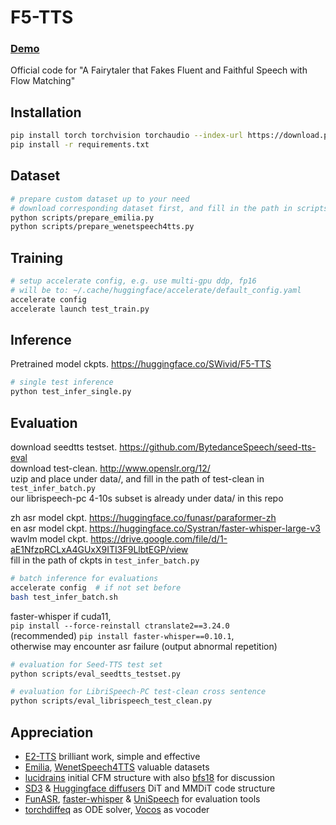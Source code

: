 
# F5-TTS
### <a href="https://swivid.github.io/F5-TTS/">Demo</a>
Official code for "A Fairytaler that Fakes Fluent and Faithful Speech with Flow Matching"

## Installation

```bash
pip install torch torchvision torchaudio --index-url https://download.pytorch.org/whl/cu121
pip install -r requirements.txt
```

## Dataset

```bash
# prepare custom dataset up to your need
# download corresponding dataset first, and fill in the path in scripts
python scripts/prepare_emilia.py
python scripts/prepare_wenetspeech4tts.py
```

## Training

```bash
# setup accelerate config, e.g. use multi-gpu ddp, fp16
# will be to: ~/.cache/huggingface/accelerate/default_config.yaml     
accelerate config
accelerate launch test_train.py
```

## Inference
Pretrained model ckpts. https://huggingface.co/SWivid/F5-TTS
```bash
# single test inference
python test_infer_single.py
```


## Evaluation

download seedtts testset. https://github.com/BytedanceSpeech/seed-tts-eval \
download test-clean. http://www.openslr.org/12/ \
uzip and place under data/, and fill in the path of test-clean in `test_infer_batch.py` \
our librispeech-pc 4-10s subset is already under data/ in this repo

zh asr model ckpt. https://huggingface.co/funasr/paraformer-zh \
en asr model ckpt. https://huggingface.co/Systran/faster-whisper-large-v3 \
wavlm model ckpt. https://drive.google.com/file/d/1-aE1NfzpRCLxA4GUxX9ITI3F9LlbtEGP/view \
fill in the path of ckpts in `test_infer_batch.py`
```bash
# batch inference for evaluations
accelerate config  # if not set before
bash test_infer_batch.sh
```

faster-whisper if cuda11,     
`pip install --force-reinstall ctranslate2==3.24.0`  
(recommended) `pip install faster-whisper==0.10.1`,     
otherwise may encounter asr failure (output abnormal repetition)
```bash
# evaluation for Seed-TTS test set
python scripts/eval_seedtts_testset.py

# evaluation for LibriSpeech-PC test-clean cross sentence
python scripts/eval_librispeech_test_clean.py
```

## Appreciation

- <a href="https://arxiv.org/abs/2406.18009">E2-TTS</a> brilliant work, simple and effective
- <a href="https://arxiv.org/abs/2407.05361">Emilia</a>, <a href="https://arxiv.org/abs/2406.05763">WenetSpeech4TTS</a> valuable datasets
- <a href="https://github.com/lucidrains/e2-tts-pytorch">lucidrains</a> initial CFM structure</a> with also <a href="https://github.com/bfs18">bfs18</a> for discussion</a>
- <a href="https://arxiv.org/abs/2403.03206">SD3</a> & <a href="https://github.com/huggingface/diffusers">Huggingface diffusers</a> DiT and MMDiT code structure
- <a href="https://github.com/modelscope/FunASR">FunASR</a>, <a href="https://github.com/SYSTRAN/faster-whisper">faster-whisper</a> & <a href="https://github.com/microsoft/UniSpeech">UniSpeech</a> for evaluation tools
- <a href="https://github.com/rtqichen/torchdiffeq">torchdiffeq</a> as ODE solver, <a href="https://huggingface.co/charactr/vocos-mel-24khz">Vocos</a> as vocoder